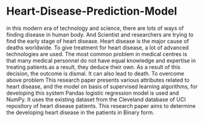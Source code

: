 # Heart-Disease-Prediction-Model
in this modern era of technology and science, there are lots of ways of finding disease in human body. And Scientist and researchers are trying to find the early stage of heart disease. Heart disease is the major cause of deaths worldwide. To give treatment for heart disease, a lot of advanced technologies are used. The most common problem in medical centres is that many medical personnel do not have equal knowledge and expertise in treating patients.as a result, they deduce their own. As a result of this decision, the outcome is dismal. It can also lead to death. To overcome above problem This research paper presents various attributes related to heart disease, and the model on basis of supervised learning algorithms, for developing this system Pandas logistic regression model is used and NumPy. It uses the existing dataset from the Cleveland database of UCI repository of heart disease patients. This research paper aims to determine the developing heart disease in the patients in Binary form.
